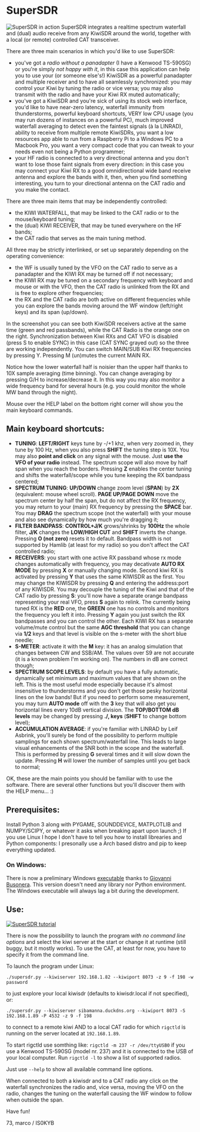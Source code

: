 # SuperSDR

![SuperSDR in action](https://github.com/mcogoni/supersdr/blob/main/SuperSDR_screenshot.png)
SuperSDR integrates a realtime spectrum waterfall and (dual) audio receive from any KiwiSDR around the world, together with a local (or remote) controlled CAT transceiver.

There are three main scenarios in which you'd like to use SuperSDR:
 - you've got a *radio without a panadapter* (I have a Kenwood TS-590SG) or you're simply *not happy with it*, in this case this application can help you to use your (or someone else's!) KiwiSDR as a powerful panadapter and multiple receiver and to have all seamlessly synchronized: you may control your Kiwi by tuning the radio or vice versa; you may also transmit with the radio and have your Kiwi RX muted automatically;
 - you've got a KiwiSDR and you're sick of using its stock web interface, you'd like to have near-zero latency, waterfall immunity from thunderstorms, powerful keyboard shortcuts, VERY low CPU usage (you may run dozens of instances on a powerful PC), much improved waterfall averaging to detect even the faintest signals (à la LINRAD), ability to receive from multiple remote KiwiSDRs, you want a low resources app able to run from a Raspberry Pi to a Windows PC to a Macbook Pro, you want a very compact code that you can tweak to your needs even not being a Python programmer; 
 - your HF radio is connected to a very directional antenna and you don't want to lose those faint signals from every direction: in this case you may connect your Kiwi RX to a good omnidirectional wide band receive antenna and explore the bands with it, then, when you find something interesting, you turn to your directional antenna on the CAT radio and you make the contact.

There are three main items that may be independently controlled:
 - the KIWI WATERFALL, that may be linked to the CAT radio or to the mouse/keyboard tuning;
 - the (dual) KIWI RECEIVER, that may be tuned everywhere on the HF bands;
 - the CAT radio that serves as the main tuning method.
 
 All three may be strictly interlinked, or set up separately depending on the operating convenience:
 - the WF is usually tuned by the VFO on the CAT radio to serve as a panadapter and the KIWI RX may be turned off if not necessary;
 - the KIWI RX may be tuned on a secondary frequency with keyboard and mouse or with the VFO, then the CAT radio is unlinked from the RX and is free to explore other frequencies;
 - the RX and the CAT radio are both active on different frequencies while you can explore the bands moving around the WF window (left/right keys) and its span (up/down).

In the screenshot you can see both KiwiSDR receivers active at the same time (green and red passbands), while the CAT Radio is the orange one on the right. Synchronization between Kiwi RXs and CAT VFO is disabled (press S to enable SYNC) in this case (CAT SYNC grayed out) so the three are working independently. You can switch MAIN/SUB Kiwi RX frequencies by pressing Y. Pressing M (un)mutes the current MAIN RX.

Notice how the lower waterfall half is noisier than the upper half thanks to 10X sample averaging (time binning). You can change averaging by pressing G/H to increase/decrease it. In this way you may also monitor a wide frequency band for several hours (e.g. you could monitor the whole MW band through the night).

Mouse over the HELP label on the bottom right corner will show you the main keyboard commands.

## Main keyboard shortcuts:

 - **TUNING**: **LEFT/RIGHT** keys tune by -/+1 khz, when very zoomed in, they tune by 100 Hz, when you also press **SHIFT** the tuning step is 10X. You may also **point and click** on any signal with the mouse. Just **use the VFO of your radio** instead. The spectrum scope will also move by half span when you reach the borders. Pressing **Z** enables the center tuning and shifts the waterfall/scope while you tune keeping the RX bandpass centered;
 - **SPECTRUM TUNING**: **UP/DOWN** change zoom level (**SPAN**) by **2X** (equivalent: mouse wheel scroll). **PAGE UP/PAGE DOWN** move the spectrum center by half the span, but do not affect the RX frequency, you may return to your (main) RX frequency by pressing the **SPACE** bar. You may **DRAG** the spectrum scope (not the waterfall) with your mouse and also see dynamically by how much you're dragging it;
 - **FILTER BANDPASS**: **CONTROL+J/K** grows/shrinks by **100Hz** the whole filter, **J/K** changes the **LOW/HIGH CUT** and **SHIFT** inverts the change. Pressing **O (not zero)** resets it to default. Bandpass width is not supported by Hamlib (at least for my radio) so you don't affect the CAT controlled radio;
 - **RECEIVERS**: you start with one active RX passband whose rx mode changes automatically with frequency, you may decativate **AUTO RX MODE** by pressing **X** or manually changing mode. Second kiwi RX is activated by pressing **Y** that uses the same KIWISDR as the first. You may change the KIWISDR by pressing **Q** and entering the address:port of any KIWISDR. You may decouple the tuning of the Kiwi and that of the CAT radio by pressing **S**: you'll now have a separate orange bandpass representing your real VFO, press **S** again to relink. The currently being tuned RX is the **RED** one, the **GREEN** one has no controls and monitors the frequency you left it into. Pressing **Y** again you just switch the RX bandpasses and you can control the other. Each KIWI RX has a separate volume/mute control but the same **AGC threshold** that you can change via **1/2** keys and that level is visible on the s-meter with the short blue needle;
 - **S-METER**: activate it with the **M** key: it has an analog simulation that changes between CW and SSB/AM. The values over S9 are not accurate (it is a known problem I'm working on). The numbers in dB are correct though;
 - **SPECTRUM SCOPE LEVELS**: by default you have a fully automatic, dynamically set minimum and maximum values that are shown on the left. This is the most useful mode especially because it's almost insensitive to thunderstorms and you don't get those pesky horizontal lines on the low bands! But if you need to perform some measurement, you may turn **AUTO mode** off with the **3** key that will also get you horizontal lines every 10dB vertical division. The **TOP/BOTTOM dB levels** may be changed by pressing **./, keys** (**SHIFT** to change bottom level);
 - **ACCUMULATION AVERAGE**:  if you're familiar with LINRAD by Leif Asbrink, you'll surely be fond of the possibility to perform multiple samplings for each shown spectrum/waterfall line. This leads to large visual enhancements of the SNR both in the scope and the waterfall. This is performed by pressing **G** several times and it will slow down the update. Pressing **H** will lower the number of samples until you get back to normal;

OK, these are the main points you should be familiar with to use the software. There are several other functions but you'll discover them with the HELP menu... :)

## Prerequisites:
Install Python 3 along with PYGAME, SOUNDDEVICE, MATPLOTLIB and NUMPY/SCIPY, or whatever it asks when breaking apart upon launch ;) If you use Linux I hope I don't have to tell you how to install librearies and Python components: I presonally use a Arch based distro and pip to keep everything updated.
### On Windows:
There is now a preliminary Windows [executable](https://github.com/mcogoni/supersdr/releases/download/v3.0beta/WinSuperSDR.zip) thanks to [Giovanni Busonera](https://github.com/Strato75).
This version doesn't need any library nor Python environment. The Windows executable will always lag a bit during the development.

## Use:
[![SuperSDR tutorial](https://studio.youtube.com/video/q27zInnop8g/0.jpg)](https://youtu.be/Q4H7ZYqxGA0 "SuperSDR tutorial")

There is now the possibility to launch the program *with no command line options* and select the kiwi server at the start or change it at runtime (still buggy, but it mostly works). To use the CAT, at least for now, you have to specify it from the command line.

To launch the program under Linux:
```
./supersdr.py --kiwiserver 192.168.1.82 --kiwiport 8073 -z 9 -f 198 -w password
```
to just explore your local kiwisdr (defaults to kiwisdr.local if not specified), or:

```
./supersdr.py --kiwiserver sibamanna.duckdns.org --kiwiport 8073 -S 192.168.1.89 -P 4532 -z 9 -f 198
```
to connect to a remote kiwi AND to a local CAT radio for which ```rigctld``` is running on the server located at ```192.168.1.89```.

To start rigctld use somthing like: ```rigctld -m 237 -r /dev/ttyUSB0``` if you use a Kenwood TS-590SG (model nr. 237) and it is connected to the USB of your local computer. Run ```rigctld -l``` to show a list of supported radios. 

Just use ```--help``` to show all available command line options.

When connected to both a kiwisdr and to a CAT radio any click on the waterfall synchronizes the radio and, vice versa, moving the VFO on the radio, changes the tuning on the waterfall causing the WF window to follow when outside the span.


Have fun!

73,
marco / IS0KYB
